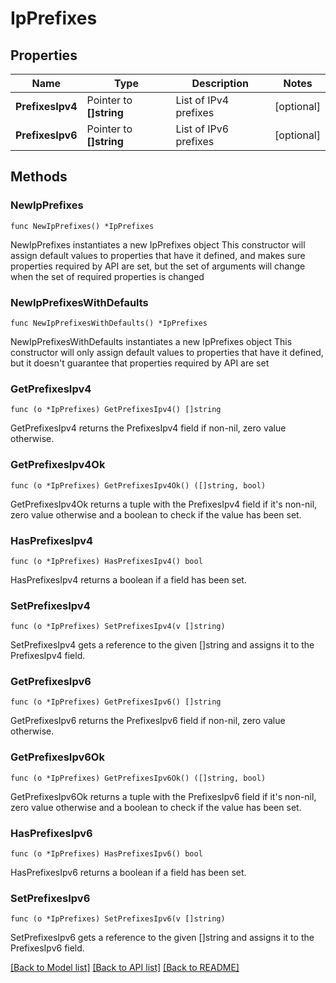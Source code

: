 # IpPrefixes

## Properties

Name | Type | Description | Notes
------------ | ------------- | ------------- | -------------
**PrefixesIpv4** | Pointer to **[]string** | List of IPv4 prefixes | [optional] 
**PrefixesIpv6** | Pointer to **[]string** | List of IPv6 prefixes | [optional] 

## Methods

### NewIpPrefixes

`func NewIpPrefixes() *IpPrefixes`

NewIpPrefixes instantiates a new IpPrefixes object
This constructor will assign default values to properties that have it defined,
and makes sure properties required by API are set, but the set of arguments
will change when the set of required properties is changed

### NewIpPrefixesWithDefaults

`func NewIpPrefixesWithDefaults() *IpPrefixes`

NewIpPrefixesWithDefaults instantiates a new IpPrefixes object
This constructor will only assign default values to properties that have it defined,
but it doesn't guarantee that properties required by API are set

### GetPrefixesIpv4

`func (o *IpPrefixes) GetPrefixesIpv4() []string`

GetPrefixesIpv4 returns the PrefixesIpv4 field if non-nil, zero value otherwise.

### GetPrefixesIpv4Ok

`func (o *IpPrefixes) GetPrefixesIpv4Ok() ([]string, bool)`

GetPrefixesIpv4Ok returns a tuple with the PrefixesIpv4 field if it's non-nil, zero value otherwise
and a boolean to check if the value has been set.

### HasPrefixesIpv4

`func (o *IpPrefixes) HasPrefixesIpv4() bool`

HasPrefixesIpv4 returns a boolean if a field has been set.

### SetPrefixesIpv4

`func (o *IpPrefixes) SetPrefixesIpv4(v []string)`

SetPrefixesIpv4 gets a reference to the given []string and assigns it to the PrefixesIpv4 field.

### GetPrefixesIpv6

`func (o *IpPrefixes) GetPrefixesIpv6() []string`

GetPrefixesIpv6 returns the PrefixesIpv6 field if non-nil, zero value otherwise.

### GetPrefixesIpv6Ok

`func (o *IpPrefixes) GetPrefixesIpv6Ok() ([]string, bool)`

GetPrefixesIpv6Ok returns a tuple with the PrefixesIpv6 field if it's non-nil, zero value otherwise
and a boolean to check if the value has been set.

### HasPrefixesIpv6

`func (o *IpPrefixes) HasPrefixesIpv6() bool`

HasPrefixesIpv6 returns a boolean if a field has been set.

### SetPrefixesIpv6

`func (o *IpPrefixes) SetPrefixesIpv6(v []string)`

SetPrefixesIpv6 gets a reference to the given []string and assigns it to the PrefixesIpv6 field.


[[Back to Model list]](../README.md#documentation-for-models) [[Back to API list]](../README.md#documentation-for-api-endpoints) [[Back to README]](../README.md)



